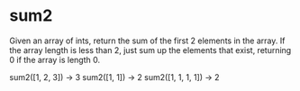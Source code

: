 # sum2

Given an array of ints, return the sum of the first 2 elements in the array. If the array length is less than 2, just sum up the elements that exist, returning 0 if the array is length 0.


sum2([1, 2, 3]) → 3
sum2([1, 1]) → 2
sum2([1, 1, 1, 1]) → 2
